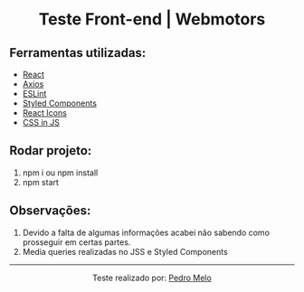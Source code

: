 <div align="center">
    <h1>Teste Front-end | Webmotors</h1>
</div>
<div align="">
    <h2>Ferramentas utilizadas:</h2>
    <div>
        <ul>
            <li><a href="https://pt-br.reactjs.org/">React</a></li>
            <li><a href="https://github.com/axios/axios">Axios</a></li>
            <li><a href="https://eslint.org/">ESLint</a></li>
            <li><a href="https://styled-components.com/docs/basics">Styled Components</a></li>
            <li><a href="https://react-icons.netlify.com/">React Icons</a></li>
            <li><a href="https://cssinjs.org/react-jss?v=v10.1.1">CSS in JS</a></li>            
        </ul>
    </div>
    <h2>Rodar projeto:</h2>
    <div>
        <ol>
            <li>npm i ou npm install</li>
            <li>npm start</li>
        </ol>
    </div>
    <div>
    <h2>Observações:</h2>
    <div>
        <ol>
            <li>Devido a falta de algumas informações acabei não sabendo como prosseguir em certas partes.</li>
            <li>Media queries realizadas no JSS e Styled Components</li>
        </ol>
    </div>
    <div>
</div>
<hr/>
<div align="center">
    <p>Teste realizado por: <a href="https://blzpedro.github.io/portfolio/">Pedro Melo</a></p>
</div>